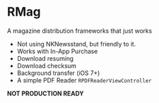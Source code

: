 RMag
====

A magazine distribution frameworks that just works
 
* Not using NKNewsstand, but friendly to it.
* Works with In-App Purchase
* Download resuming
* Download checksum
* Background transfer (iOS 7+)
* A simple PDF Reader `RPDFReaderViewController`

**NOT PRODUCTION READY**